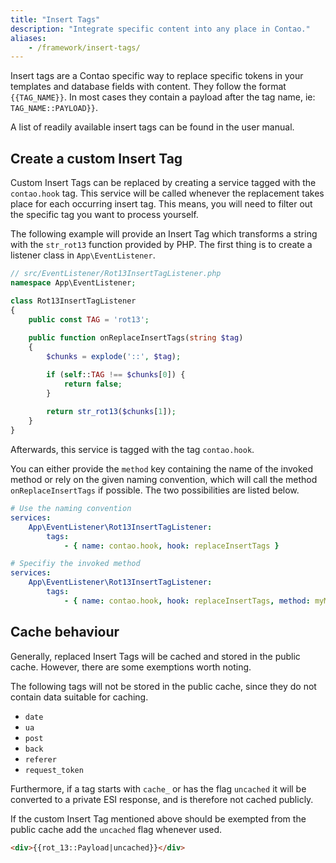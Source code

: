 ```yaml
---
title: "Insert Tags"
description: "Integrate specific content into any place in Contao."
aliases:
    - /framework/insert-tags/
---
```



Insert tags are a Contao specific way to replace specific tokens in your templates
and database fields with content. They follow the format `{{TAG_NAME}}`. In most
cases they contain a payload after the tag name, ie: `TAG_NAME::PAYLOAD}}`.

A list of readily available insert tags can be found in the user manual.


## Create a custom Insert Tag

Custom Insert Tags can be replaced by creating a service tagged with the `contao.hook`
tag. This service will be called whenever the replacement takes place for each
occurring insert tag. This means, you will need to filter out the specific tag
you want to process yourself.

The following example will provide an Insert Tag which transforms a string with
the `str_rot13` function provided by PHP. The first thing is to create a
listener class in `App\EventListener`.

```php
// src/EventListener/Rot13InsertTagListener.php
namespace App\EventListener;

class Rot13InsertTagListener
{
    public const TAG = 'rot13';
    
    public function onReplaceInsertTags(string $tag)
    {
        $chunks = explode('::', $tag);

        if (self::TAG !== $chunks[0]) {
            return false;
        }
        
        return str_rot13($chunks[1]);
    }
}
```

Afterwards, this service is tagged with the tag `contao.hook`.

You can either provide the `method` key containing the name of the invoked method
or rely on the given naming convention, which will call the method `onReplaceInsertTags`
if possible. The two possibilities are listed below.

```yml
# Use the naming convention
services:
    App\EventListener\Rot13InsertTagListener:
        tags:
            - { name: contao.hook, hook: replaceInsertTags }
```

```yml
# Specifiy the invoked method
services:
    App\EventListener\Rot13InsertTagListener:
        tags:
            - { name: contao.hook, hook: replaceInsertTags, method: myMethod }
```


## Cache behaviour

Generally, replaced Insert Tags will be cached and stored in the public cache.
However, there are some exemptions worth noting.

The following tags will not be stored in the public cache, since they do not contain
data suitable for caching.

* `date`
* `ua`
* `post`
* `back`
* `referer`
* `request_token`

Furthermore, if a tag starts with `cache_` or has the flag `uncached` it will be
converted to a private ESI response, and is therefore not cached publicly.

If the custom Insert Tag mentioned above should be exempted from the public cache
add the `uncached` flag whenever used.

```html
<div>{{rot_13::Payload|uncached}}</div>
```
